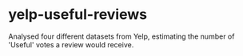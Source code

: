 # yelp-useful-reviews
Analysed four different datasets from Yelp, estimating the number of 'Useful' votes a review would receive.
